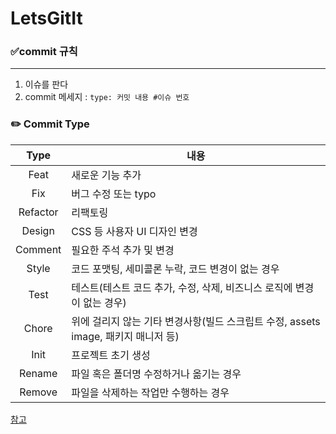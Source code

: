 # LetsGitIt

### ✅commit 규칙

---
1. 이슈를 판다
2. commit 메세지 : `type: 커밋 내용 #이슈 번호`

### ✏️ Commit Type
|   Type   |내용|
|:--------:|---|
|   Feat   |새로운 기능 추가|
|   Fix    |버그 수정 또는 typo|
| Refactor |리팩토링|
|  Design  |CSS 등 사용자 UI 디자인 변경|
| Comment  |필요한 주석 추가 및 변경|
|  Style   |코드 포맷팅, 세미콜론 누락, 코드 변경이 없는 경우|
|   Test   |테스트(테스트 코드 추가, 수정, 삭제, 비즈니스 로직에 변경이 없는 경우)|
|  Chore   |위에 걸리지 않는 기타 변경사항(빌드 스크립트 수정, assets image, 패키지 매니저 등)|
|   Init   |프로젝트 초기 생성|
|  Rename  |파일 혹은 폴더명 수정하거나 옮기는 경우|
|  Remove  |파일을 삭제하는 작업만 수행하는 경우|

[참고](https://kdjun97.github.io/git-github/commit-convention/)
